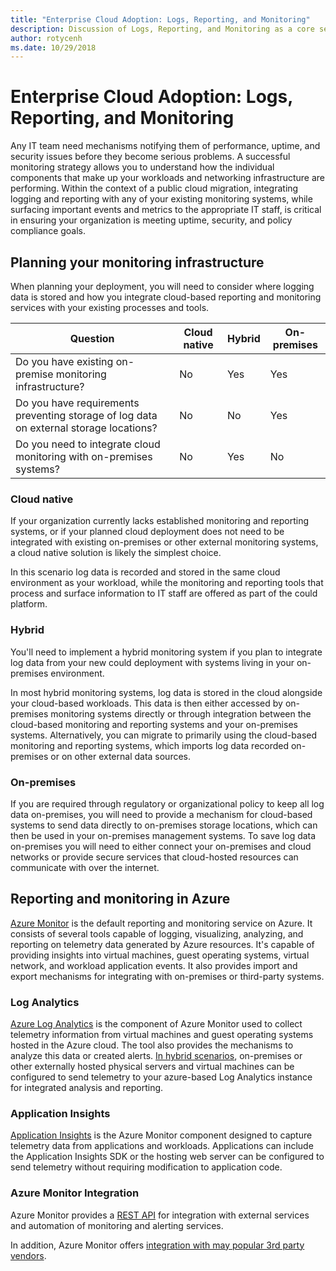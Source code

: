 ```yaml
---
title: "Enterprise Cloud Adoption: Logs, Reporting, and Monitoring" 
description: Discussion of Logs, Reporting, and Monitoring as a core service in Azure migrations
author: rotycenh
ms.date: 10/29/2018
---
```


# Enterprise Cloud Adoption: Logs, Reporting, and Monitoring

Any IT team need mechanisms notifying them of performance, uptime, and security
issues before they become serious problems. A successful monitoring strategy
allows you to understand how the individual components that make up your
workloads and networking infrastructure are performing. Within the context of a
public cloud migration, integrating logging and reporting with any of your
existing monitoring systems, while surfacing important events and metrics to the
appropriate IT staff, is critical in ensuring your organization is meeting
uptime, security, and policy compliance goals.

## Planning your monitoring infrastructure

When planning your deployment, you will need to consider where logging data is
stored and how you integrate cloud-based reporting and monitoring services with
your existing processes and tools.

| Question                                                                               | Cloud native | Hybrid | On-premises |
|----------------------------------------------------------------------------------------|--------------|--------|-------------|
| Do you have existing on-premise monitoring infrastructure?                             | No           | Yes    | Yes         |
| Do you have requirements preventing storage of log data on external storage locations? | No           | No     | Yes         |
| Do you need to integrate cloud monitoring with on-premises systems?                    | No           | Yes    | No          |

### Cloud native

If your organization currently lacks established monitoring and reporting
systems, or if your planned cloud deployment does not need to be integrated with
existing on-premises or other external monitoring systems, a cloud native
solution is likely the simplest choice.

In this scenario log data is recorded and stored in the same cloud environment
as your workload, while the monitoring and reporting tools that process and
surface information to IT staff are offered as part of the could platform.

### Hybrid

You'll need to implement a hybrid monitoring system if you plan to integrate log
data from your new could deployment with systems living in your on-premises
environment.

In most hybrid monitoring systems, log data is stored in the cloud alongside
your cloud-based workloads. This data is then either accessed by on-premises
monitoring systems directly or through integration between the cloud-based
monitoring and reporting systems and your on-premises systems. Alternatively,
you can migrate to primarily using the cloud-based monitoring and reporting
systems, which imports log data recorded on-premises or on other external data
sources.

### On-premises

If you are required through regulatory or organizational policy to keep all log
data on-premises, you will need to provide a mechanism for cloud-based systems
to send data directly to on-premises storage locations, which can then be used
in your on-premises management systems. To save log data on-premises you will
need to either connect your on-premises and cloud networks or provide secure
services that cloud-hosted resources can communicate with over the internet.

## Reporting and monitoring in Azure

[Azure Monitor](https://docs.microsoft.com/en-us/azure/azure-monitor/overview)
is the default reporting and monitoring service on Azure. It consists of several
tools capable of logging, visualizing, analyzing, and reporting on telemetry
data generated by Azure resources. It's capable of providing insights into
virtual machines, guest operating systems, virtual network, and workload
application events. It also provides import and export mechanisms for
integrating with on-premises or third-party systems.

### Log Analytics

[Azure Log
Analytics](https://docs.microsoft.com/en-us/azure/log-analytics/log-analytics-queries)
is the component of Azure Monitor used to collect telemetry information from
virtual machines and guest operating systems hosted in the Azure cloud. The tool
also provides the mechanisms to analyze this data or created alerts. [In hybrid
scenarios](https://docs.microsoft.com/en-us/azure/log-analytics/log-analytics-concept-hybrid),
on-premises or other externally hosted physical servers and virtual machines can
be configured to send telemetry to your azure-based Log Analytics instance for
integrated analysis and reporting.

### Application Insights

[Application
Insights](https://docs.microsoft.com/en-us/azure/application-insights/app-insights-overview?toc=/azure/azure-monitor/toc.json)
is the Azure Monitor component designed to capture telemetry data from
applications and workloads. Applications can include the Application Insights
SDK or the hosting web server can be configured to send telemetry without
requiring modification to application code.

### Azure Monitor Integration

Azure Monitor provides a [REST
API](https://docs.microsoft.com/en-us/azure/monitoring-and-diagnostics/monitoring-rest-api-walkthrough)
for integration with external services and automation of monitoring and alerting
services.

In addition, Azure Monitor offers [integration with may popular 3rd party
vendors](https://docs.microsoft.com/en-us/azure/monitoring-and-diagnostics/monitoring-partners).

